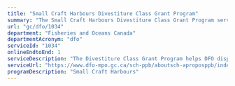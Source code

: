 ```yaml
---
title: "Small Craft Harbours Divestiture Class Grant Program"
summary: "The Small Craft Harbours Divestiture Class Grant Program service from Fisheries and Oceans Canada is available end-to-end online, according to the GC Service Inventory."
url: "gc/dfo/1034"
department: "Fisheries and Oceans Canada"
departmentAcronym: "dfo"
serviceId: "1034"
onlineEndtoEnd: 1
serviceDescription: "The Divestiture Class Grant Program helps DFO dispose of recreational harbours and all derelict and low-activity harbours. These harbours are offered at nominal cost to other federal departments, provinces, municipalities, local non-profit organizations or First Nations. If there is no interest, the harbour is offered at market value. As a last resort, it is demolished. The Divestiture Class Grant Program provides those recipients who wish to acquire a harbour as soon as possible with a payment to accept the harbour \"as is\" in lieu of SCH undertaking any required repairs or improvements. The recipients are not obligated to use the payment for repairs and improvements. They must, however, assume full responsibility for the harbour and must keep the harbour open to the public for at least five years."
serviceUrl: "https://www.dfo-mpo.gc.ca/sch-ppb/aboutsch-aproposppb/index-eng.html"
programDescription: "Small Craft Harbours"
---
```

